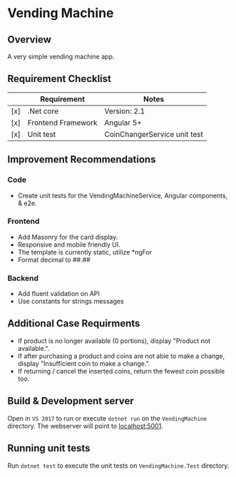 # Vending Machine

## Overview
A very simple vending machine app. 

## Requirement Checklist
| |Requirement | Notes |
|--|--|--|
| [x] | .Net core | Version: 2.1 | 
| [x] | Frontend Framework | Angular 5+  |
| [x] | Unit test | CoinChangerService unit test |

## Improvement Recommendations

### Code
- Create unit tests for the VendingMachineService, Angular components, & e2e.

### Frontend
- Add Masonry for the card display.
- Responsive and mobile friendly UI.
- The template is currently static, utilize \*ngFor
- Format decimal to ##.##

### Backend
- Add fluent validation on API
- Use constants for strings messages

## Additional Case Requirments
- If product is no longer available (0 portions), display "Product not available.". 
- If after purchasing a product and coins are not able to make a change, display "Insufficient coin to make a change.".
- If returning / cancel the inserted coins, return the fewest coin possible too.


## Build & Development server
Open in `VS 2017` to run or execute `dotnet run` on the `VendingMachine` directory. The webserver will point to [localhost:5001](https://localhost:5001).

## Running unit tests
Run `dotnet test` to execute the unit tests on `VendingMachine.Test` directory.
